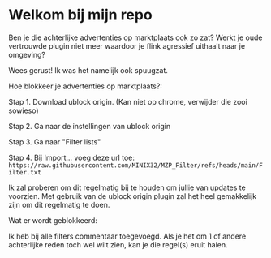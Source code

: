 # Welkom bij mijn repo

Ben je die achterlijke advertenties op marktplaats ook zo zat? Werkt je oude vertrouwde plugin niet meer waardoor je flink agressief uithaalt naar je omgeving?

Wees gerust! Ik was het namelijk ook spuugzat.

Hoe blokkeer je advertenties op marktplaats?:

Stap 1. Download ublock origin. (Kan niet op chrome, verwijder die zooi sowieso)

Stap 2. Ga naar de instellingen van ublock origin

Stap 3. Ga naar "Filter lists"

Stap 4. Bij Import... voeg deze url toe: `https://raw.githubusercontent.com/MINIX32/MZP_Filter/refs/heads/main/Filter.txt`

Ik zal proberen om dit regelmatig bij te houden om jullie van updates te voorzien. Met gebruik van de ublock origin plugin zal het heel gemakkelijk zijn om dit regelmatig te doen.

Wat er wordt geblokkeerd:

Ik heb bij alle filters commentaar toegevoegd. Als je het om 1 of andere achterlijke reden toch wel wilt zien, kan je die regel(s) eruit halen. 

